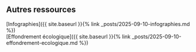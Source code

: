 ## Autres ressources

[Infographies]({{ site.baseurl }}{% link _posts/2025-09-10-infographies.md %})  
[Effondrement écologique]({{ site.baseurl }}{% link _posts/2025-09-10-effondrement-ecologique.md %})
